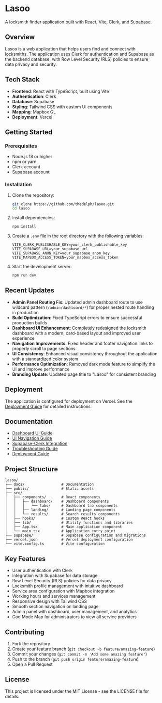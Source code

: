 # Lasoo

A locksmith finder application built with React, Vite, Clerk, and Supabase.

## Overview

Lasoo is a web application that helps users find and connect with locksmiths. The application uses Clerk for authentication and Supabase as the backend database, with Row Level Security (RLS) policies to ensure data privacy and security.

## Tech Stack

- **Frontend**: React with TypeScript, built using Vite
- **Authentication**: Clerk
- **Database**: Supabase
- **Styling**: Tailwind CSS with custom UI components
- **Mapping**: Mapbox GL
- **Deployment**: Vercel

## Getting Started

### Prerequisites

- Node.js 18 or higher
- npm or yarn
- Clerk account
- Supabase account

### Installation

1. Clone the repository:
   ```bash
   git clone https://github.com/thedelph/lasoo.git
   cd lasoo
   ```

2. Install dependencies:
   ```bash
   npm install
   ```

3. Create a `.env` file in the root directory with the following variables:
   ```
   VITE_CLERK_PUBLISHABLE_KEY=your_clerk_publishable_key
   VITE_SUPABASE_URL=your_supabase_url
   VITE_SUPABASE_ANON_KEY=your_supabase_anon_key
   VITE_MAPBOX_ACCESS_TOKEN=your_mapbox_access_token
   ```

4. Start the development server:
   ```bash
   npm run dev
   ```

## Recent Updates

- **Admin Panel Routing Fix**: Updated admin dashboard route to use wildcard pattern (`/admin/dashboard/*`) for proper nested route handling in production
- **Build Optimization**: Fixed TypeScript errors to ensure successful production builds
- **Dashboard UI Enhancement**: Completely redesigned the locksmith dashboard with a modern, card-based layout and improved user experience
- **Navigation Improvements**: Fixed header and footer navigation links to properly scroll to page sections
- **UI Consistency**: Enhanced visual consistency throughout the application with a standardized color system
- **Performance Optimization**: Removed dark mode feature to simplify the UI and improve performance
- **Branding Update**: Updated page title to "Lasoo" for consistent branding

## Deployment

The application is configured for deployment on Vercel. See the [Deployment Guide](./docs/deployment-guide.md) for detailed instructions.

## Documentation

- [Dashboard UI Guide](./docs/dashboard-ui-guide.md)
- [UI Navigation Guide](./docs/ui-navigation-guide.md)
- [Supabase-Clerk Integration](./docs/supabase-clerk-integration.md)
- [Troubleshooting Guide](./docs/troubleshooting-guide.md)
- [Deployment Guide](./docs/deployment-guide.md)

## Project Structure

```
lasoo/
├── docs/                 # Documentation
├── public/               # Static assets
├── src/
│   ├── components/       # React components
│   │   ├── dashboard/    # Dashboard components
│   │   │   └── tabs/     # Dashboard tab components
│   │   ├── landing/      # Landing page components
│   │   └── results/      # Search results components
│   ├── hooks/            # Custom React hooks
│   ├── lib/              # Utility functions and libraries
│   ├── App.tsx           # Main application component
│   └── main.tsx          # Application entry point
├── supabase/             # Supabase configuration and migrations
├── vercel.json           # Vercel deployment configuration
└── vite.config.ts        # Vite configuration
```

## Key Features

- User authentication with Clerk
- Integration with Supabase for data storage
- Row Level Security (RLS) policies for data privacy
- Locksmith profile management with intuitive dashboard
- Service area configuration with Mapbox integration
- Working hours and services management
- Responsive design with Tailwind CSS
- Smooth section navigation on landing page
- Admin panel with dashboard, user management, and analytics
- God Mode Map for administrators to view all service providers

## Contributing

1. Fork the repository
2. Create your feature branch (`git checkout -b feature/amazing-feature`)
3. Commit your changes (`git commit -m 'Add some amazing feature'`)
4. Push to the branch (`git push origin feature/amazing-feature`)
5. Open a Pull Request

## License

This project is licensed under the MIT License - see the LICENSE file for details.
